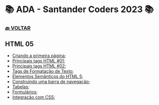 # 📚 ADA - Santander Coders 2023 📚

### [🔙 **VOLTAR**](../../)

## **HTML 05**

- [Criando a primeira página](/Web-Front-End/HTML/primeiro.html);
- [Principais tags HTML #01](/Web-Front-End/HTML/principais_tags_html_01.html);
- [Principais tags HTML #02](/Web-Front-End/HTML/principais_tags_html_02.html);
- [Tags de Formatação de Texto](/Web-Front-End/HTML/tags_de_formatacao.html);
- [Elementos Semânticos do HTML 5](/Web-Front-End/HTML/elementos_semanticos.html);
- [Construindo uma barra de navegação](/Web-Front-End/HTML/barra_de_navegacao.html);
- [Tabelas](/Web-Front-End/HTML/tabelas.html);
- [Formulários](/Web-Front-End/HTML/formularios.html);
- [Integração com CSS](/Web-Front-End/HTML/integracao_css.html);

&nbsp;
